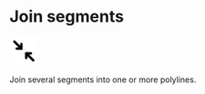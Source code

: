 # Join segments
<img src="images/join-segments.svg" width="50" height="50"> 

Join several segments into one or more polylines.